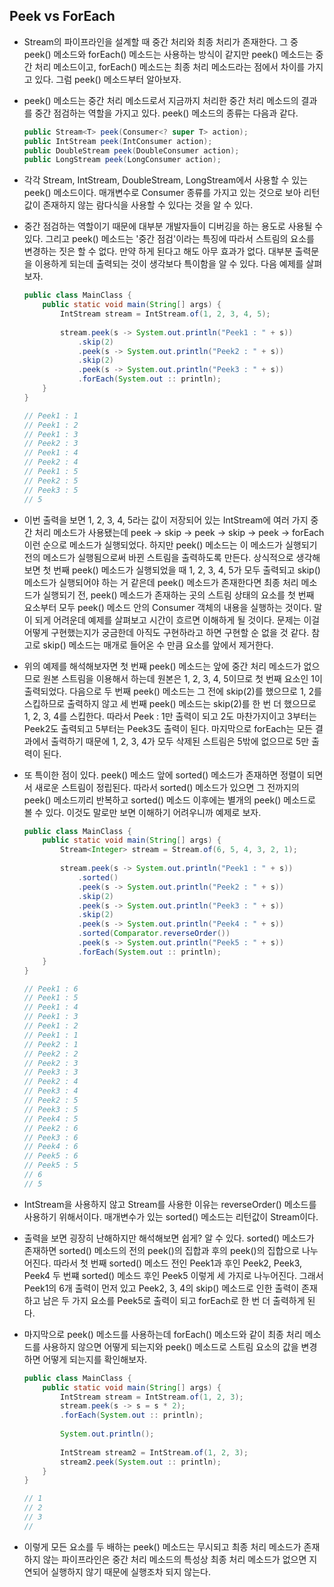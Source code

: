 ## Peek vs ForEach

- Stream의 파이프라인을 설계할 때 중간 처리와 최종 처리가 존재한다.
  그 중 peek() 메소드와 forEach() 메소드는 사용하는 방식이 같지만
  peek() 메소드는 중간 처리 메소드이고, forEach() 메소드는 최종 처리 메소드라는 점에서 차이를 가지고 있다.
  그럼 peek() 메소드부터 알아보자.

- peek() 메소드는 중간 처리 메소드로서 지금까지 처리한
  중간 처리 메소드의 결과를 중간 점검하는 역할을 가지고 있다.
  peek() 메소드의 종류는 다음과 같다.

  ```java
  public Stream<T> peek(Consumer<? super T> action);
  public IntStream peek(IntConsumer action);
  public DoubleStream peek(DoubleConsumer action);
  public LongStream peek(LongConsumer action);
  ```

- 각각 Stream, IntStream, DoubleStream, LongStream에서 사용할 수 있는 peek() 메소드이다.
  매개변수로 Consumer 종류를 가지고 있는 것으로 보아 리턴값이 존재하지 않는
  람다식을 사용할 수 있다는 것을 알 수 있다.

- 중간 점검하는 역할이기 때문에 대부분 개발자들이 디버깅을 하는 용도로 사용될 수 있다.
  그리고 peek() 메소드는 '중간 점검'이라는 특징에 따라서 스트림의 요소를 변경하는 짓은 할 수 없다.
  만약 하게 된다고 해도 아무 효과가 없다.
  대부분 출력문을 이용하게 되는데 출력되는 것이 생각보다 특이함을 알 수 있다.
  다음 예제를 살펴보자.

  ```java
  public class MainClass {
      public static void main(String[] args) {
          IntStream stream = IntStream.of(1, 2, 3, 4, 5);
          
          stream.peek(s -> System.out.println("Peek1 : " + s))
              .skip(2)
              .peek(s -> System.out.println("Peek2 : " + s))
              .skip(2)
              .peek(s -> System.out.println("Peek3 : " + s))
              .forEach(System.out :: println);
      }
  }
  
  // Peek1 : 1
  // Peek1 : 2
  // Peek1 : 3
  // Peek2 : 3
  // Peek1 : 4
  // Peek2 : 4
  // Peek1 : 5
  // Peek2 : 5
  // Peek3 : 5
  // 5
  ```

- 이번 출력을 보면 1, 2, 3, 4, 5라는 값이 저장되어 있는 IntStream에 여러 가지 중간 처리 메소드가 사용됐는데
  peek -> skip -> peek -> skip -> peek -> forEach 이런 순으로 메소드가 실행되었다.
  하지만 peek() 메소드는 이 메소드가 실행되기 전의 메소드가 실행됨으로써 바뀐 스트림을 출력하도록 만든다.
  상식적으로 생각해보면 첫 번째 peek() 메소드가 실행되었을 때 1, 2, 3, 4, 5가 모두 출력되고
  skip() 메소드가 실행되어야 하는 거 같은데
  peek() 메소드가 존재한다면 최종 처리 메소드가 실행되기 전,
  peek() 메소드가 존재하는 곳의 스트림 상태의 요소를 첫 번째 요소부터 모두 peek() 메소드 안의
  Consumer 객체의 내용을 실행하는 것이다.
  말이 되게 어려운데 예제를 살펴보고 시간이 흐르면 이해하게 될 것이다.
  문제는 이걸 어떻게 구현했는지가 궁금한데 아직도 구현하라고 하면 구현할 순 없을 것 같다.
  참고로 skip() 메소드는 매개로 들어온 수 만큼 요소를 앞에서 제거한다.

- 위의 예제를 해석해보자면 첫 번째 peek() 메소드는 앞에 중간 처리 메소드가 없으므로
  원본 스트림을 이용해서 하는데 원본은 1, 2, 3, 4, 5이므로 첫 번째 요소인 1이 출력되었다.
  다음으로 두 번째 peek() 메소드는 그 전에 skip(2)를 했으므로 1, 2를 스킵하므로
  출력하지 않고 세 번째 peek() 메소드는 skip(2)를 한 번 더 했으므로 1, 2, 3, 4를 스킵한다.
  따라서 Peek : 1만 출력이 되고 2도 마찬가지이고 3부터는 Peek2도 출력되고
  5부터는 Peek3도 출력이 된다.
  마지막으로 forEach는 모든 결과에서 출력하기 때문에 1, 2, 3, 4가 모두 삭제된 스트림은
  5밖에 없으므로 5만 출력이 된다.

- 또 특이한 점이 있다.
  peek() 메소드 앞에 sorted() 메소드가 존재하면 정렬이 되면서 새로운 스트림이 정립된다.
  따라서 sorted() 메소드가 있으면 그 전까지의 peek() 메소드끼리 반복하고 sorted() 메소드 이후에는
  별개의 peek() 메소드로 볼 수 있다.
  이것도 말로만 보면 이해하기 어려우니까 예제로 보자.

  ```java
  public class MainClass {
      public static void main(String[] args) {
          Stream<Integer> stream = Stream.of(6, 5, 4, 3, 2, 1);
          
          stream.peek(s -> System.out.println("Peek1 : " + s))
              .sorted()
              .peek(s -> System.out.println("Peek2 : " + s))
              .skip(2)
              .peek(s -> System.out.println("Peek3 : " + s))
              .skip(2)
              .peek(s -> System.out.println("Peek4 : " + s))
              .sorted(Comparator.reverseOrder())
              .peek(s -> System.out.println("Peek5 : " + s))
              .forEach(System.out :: println);
      }
  }
  
  // Peek1 : 6
  // Peek1 : 5
  // Peek1 : 4
  // Peek1 : 3
  // Peek1 : 2
  // Peek1 : 1
  // Peek2 : 1
  // Peek2 : 2
  // Peek2 : 3
  // Peek3 : 3
  // Peek2 : 4
  // Peek3 : 4
  // Peek2 : 5
  // Peek3 : 5
  // Peek4 : 5
  // Peek2 : 6
  // Peek3 : 6
  // Peek4 : 6
  // Peek5 : 6
  // Peek5 : 5
  // 6
  // 5
  ```

- IntStream을 사용하지 않고 Stream<Integer>를 사용한 이유는 reverseOrder() 메소드를 사용하기 위해서이다.
  매개변수가 있는 sorted() 메소드는 리턴값이 Stream이다.

- 출력을 보면 굉장히 난해하지만 해석해보면 쉽게? 알 수 있다.
  sorted() 메소드가 존재하면 sorted() 메소드의 전의 peek()의 집합과 후의 peek()의 집합으로
  나누어진다. 따라서 첫 번째 sorted() 메소드 전인 Peek1과 후인 Peek2, Peek3, Peek4
  두 번쨰 sorted() 메소드 후인 Peek5 이렇게 세 가지로 나누어진다.
  그래서 Peek1의 6개 출력이 먼저 있고 Peek2, 3, 4의 skip() 메소드로 인한 출력이 존재하고
  남은 두 가지 요소를 Peek5로 출력이 되고 forEach로 한 번 더 출력하게 된다.

- 마지막으로 peek() 메소드를 사용하는데 forEach() 메소드와 같이 최종 처리 메소드를 사용하지 않으면
  어떻게 되는지와 peek() 메소드로 스트림 요소의 값을 변경하면 어떻게 되는지를 확인해보자.

  ```java
  public class MainClass {
      public static void main(String[] args) {
          IntStream stream = IntStream.of(1, 2, 3);
          stream.peek(s -> s = s * 2);
          .forEach(System.out :: println);
          
          System.out.println();
          
          IntStream stream2 = IntStream.of(1, 2, 3);
          stream2.peek(System.out :: println);
      }
  }
  
  // 1
  // 2
  // 3
  // 
  ```

- 이렇게 모든 요소를 두 배하는 peek() 메소드는 무시되고
  최종 처리 메소드가 존재하지 않는 파이프라인은 중간 처리 메소드의 특성상
  최종 처리 메소드가 없으면 지연되어 실행하지 않기 때문에 실행조차 되지 않는다.